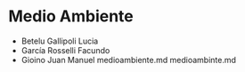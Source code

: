 # Medio Ambiente
- Betelu Gallipoli Lucia
- García Rosselli Facundo
- Gioino Juan Manuel
medioambiente.md
medioambinte.md 
